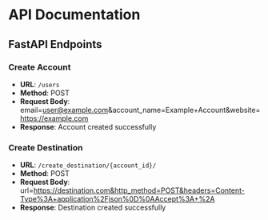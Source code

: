 # API Documentation

## FastAPI Endpoints

### Create Account

- **URL**: `/users`
- **Method**: POST
- **Request Body**: email=user@example.com&account_name=Example+Account&website=https://example.com
- **Response**: Account created successfully


### Create Destination

- **URL**: `/create_destination/{account_id}/`
- **Method**: POST
- **Request Body**: url=https://destination.com&http_method=POST&headers=Content-Type%3A+application%2Fjson%0D%0AAccept%3A+%2A
- **Response**: Destination created successfully